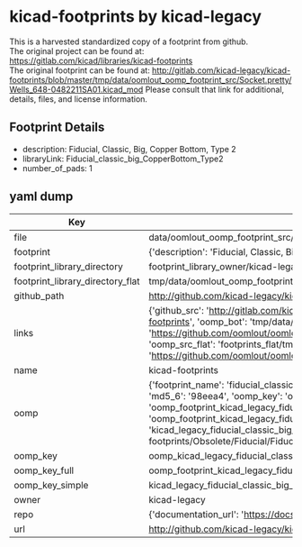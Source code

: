 # kicad-footprints by kicad-legacy  
This is a harvested standardized copy of a footprint from github.  
The original project can be found at:  
https://gitlab.com/kicad/libraries/kicad-footprints  
The original footprint can be found at:
http://gitlab.com/kicad-legacy/kicad-footprints/blob/master/tmp/data/oomlout_oomp_footprint_src/Socket.pretty/Wells_648-0482211SA01.kicad_mod
Please consult that link for additional, details, files, and license information.  
## Footprint Details
* description: Fiducial, Classic, Big, Copper Bottom, Type 2  
* libraryLink: Fiducial_classic_big_CopperBottom_Type2  
* number_of_pads: 1  
## yaml dump  
| Key | Value |  
| --- | --- |  
| file | data/oomlout_oomp_footprint_src/kicad-footprints/Obsolete/Fiducial/Fiducial_classic_big_CopperBottom_Type2.kicad_mod |  
| footprint | {'description': 'Fiducial, Classic, Big, Copper Bottom, Type 2', 'libraryLink': 'Fiducial_classic_big_CopperBottom_Type2', 'number_of_pads': 1} |  
| footprint_library_directory | footprint_library_owner/kicad-legacy_kicad-footprints |  
| footprint_library_directory_flat | tmp/data/oomlout_oomp_footprint_src/footprints_flat/kicad_legacy_fiducial_classic_big_copperbottom_type2_fiducial_classic_big_copperbottom_type2/working |  
| github_path | http://github.com/kicad-legacy/kicad-footprints/blob/master/tmp/data/oomlout_oomp_footprint_src/Obsolete/Fiducial/Fiducial_classic_big_CopperBottom_Type2.kicad_mod |  
| links | {'github_src': 'http://gitlab.com/kicad-legacy/kicad-footprints/blob/master/tmp/data/oomlout_oomp_footprint_src/Socket.pretty/Wells_648-0482211SA01.kicad_mod', 'github_src_repo': 'https://gitlab.com/kicad/libraries/kicad-footprints', 'oomp_bot': 'tmp/data/oomlout_oomp_footprint_src/footprints/kicad_legacy_fiducial_classic_big_copperbottom_type2_fiducial_classic_big_copperbottom_type2/working', 'oomp_bot_github': 'https://github.com/oomlout/oomlout_oomp_footprint_bot/tree/main/tmp/data/oomlout_oomp_footprint_src/footprints/kicad_legacy_fiducial_classic_big_copperbottom_type2_fiducial_classic_big_copperbottom_type2/working', 'oomp_src_flat': 'footprints_flat/tmp/data/oomlout_oomp_footprint_src/footprints_flat/kicad_legacy_fiducial_classic_big_copperbottom_type2_fiducial_classic_big_copperbottom_type2/working', 'oomp_src_flat_github': 'https://github.com/oomlout/oomlout_oomp_footprint_src/tree/main/tmp/data/oomlout_oomp_footprint_src/footprints_flat/kicad_legacy_fiducial_classic_big_copperbottom_type2_fiducial_classic_big_copperbottom_type2/working'} |  
| name | kicad-footprints |  
| oomp | {'footprint_name': 'fiducial_classic_big_copperbottom_type2', 'library_name': 'fiducial_classic_big_copperbottom_type2_kicad_mod', 'md5': '98eea48aea2764b4a0f9d6999616ae05', 'md5_10': '98eea48aea', 'md5_5': '98eea', 'md5_6': '98eea4', 'oomp_key': 'oomp_kicad_legacy_fiducial_classic_big_copperbottom_type2_fiducial_classic_big_copperbottom_type2', 'oomp_key_extra': 'oomp_footprint_kicad_legacy_fiducial_classic_big_copperbottom_type2_fiducial_classic_big_copperbottom_type2', 'oomp_key_full': 'oomp_footprint_kicad_legacy_fiducial_classic_big_copperbottom_type2_fiducial_classic_big_copperbottom_type2_98eea4', 'oomp_key_simple': 'kicad_legacy_fiducial_classic_big_copperbottom_type2_fiducial_classic_big_copperbottom_type2', 'original_filename': 'data/oomlout_oomp_footprint_src/kicad-footprints/Obsolete/Fiducial/Fiducial_classic_big_CopperBottom_Type2.kicad_mod', 'owner_name': 'kicad_legacy'} |  
| oomp_key | oomp_kicad_legacy_fiducial_classic_big_copperbottom_type2_fiducial_classic_big_copperbottom_type2 |  
| oomp_key_full | oomp_footprint_kicad_legacy_fiducial_classic_big_copperbottom_type2_fiducial_classic_big_copperbottom_type2 |  
| oomp_key_simple | kicad_legacy_fiducial_classic_big_copperbottom_type2_fiducial_classic_big_copperbottom_type2 |  
| owner | kicad-legacy |  
| repo | {'documentation_url': 'https://docs.github.com/rest/repos/repos#get-a-repository', 'message': 'Not Found'} |  
| url | http://github.com/kicad-legacy/kicad-footprints |  

